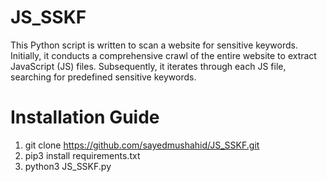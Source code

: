 # JS_SSKF
This Python script is written to scan a website for sensitive keywords. Initially, it conducts a comprehensive crawl of the entire website to extract JavaScript (JS) files. Subsequently, it iterates through each JS file, searching for predefined sensitive keywords.

 # Installation Guide
  1. git clone https://github.com/sayedmushahid/JS_SSKF.git
  2. pip3 install requirements.txt
  3. python3 JS_SSKF.py
